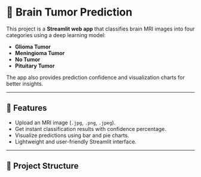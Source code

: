 # 🧠 Brain Tumor Prediction

This project is a **Streamlit web app** that classifies brain MRI images into four categories using a deep learning model:

- **Glioma Tumor**
- **Meningioma Tumor**
- **No Tumor**
- **Pituitary Tumor**

The app also provides prediction confidence and visualization charts for better insights.

---

## 🚀 Features
- Upload an MRI image (`.jpg`, `.png`, `.jpeg`).
- Get instant classification results with confidence percentage.
- Visualize predictions using bar and pie charts.
- Lightweight and user-friendly Streamlit interface.

---

## 📂 Project Structure
